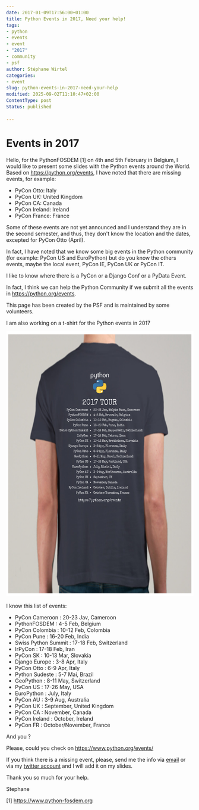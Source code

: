 ```yaml
---
date: 2017-01-09T17:56:00+01:00
title: Python Events in 2017, Need your help!
tags:
- python
- events
- event
- "2017"
- community
- psf
author: Stéphane Wirtel
categories:
- event
slug: python-events-in-2017-need-your-help
modified: 2025-09-02T11:10:47+02:00
ContentType: post
Status: published

---
```


# Events in 2017

Hello, for the PythonFOSDEM [1] on 4th and 5th February in Belgium, I would like to present some slides with the Python events around the World. Based on https://python.org/events, I have noted that there are missing events, for example:

* PyCon Otto: Italy
* PyCon UK: United Kingdom
* PyCon CA: Canada
* PyCon Ireland: Ireland
* PyCon France: France

Some of these events are not yet announced and I understand they are in the second semester, and thus, they don't know the location and the dates, excepted for PyCon Otto (April).

In fact, I have noted that we know some big events in the Python community (for example: PyCon US and EuroPython) but do you know the others events, maybe the local event, PyCon IE, PyCon UK or PyCon IT.

I like to know where there is a PyCon or a Django Conf or a PyData Event.

In fact, I think we can help the Python Community if we submit all the events in https://python.org/events.

This page has been created by the PSF and is maintained by some volunteers.

I am also working on a t-shirt for the Python events in 2017

![Python Events in 2017](t-shirt-pythonfosdem-2017.png)

I know this list of events: 

* PyCon Cameroon : 20-23 Jav, Cameroon
* PythonFOSDEM : 4-5 Feb, Belgium
* PyCon Colombia : 10-12 Feb, Colombia
* PyCon Pune : 16-20 Feb, India
* Swiss Python Summit : 17-18 Feb, Switzerland
* IrPyCon : 17-18 Feb, Iran
* PyCon SK : 10-13 Mar, Slovakia
* Django Europe : 3-8 Apr, Italy
* PyCon Otto : 6-9 Apr, Italy
* Python Sudeste : 5-7 Mai, Brazil
* GeoPython : 8-11 May, Switzerland
* PyCon US : 17-26 May, USA
* EuroPython : July, Italy
* PyCon AU : 3-9 Aug, Australia
* PyCon UK : September, United Kingdom
* PyCon CA : November, Canada
* PyCon Ireland : October, Ireland
* PyCon FR : October/November, France

And you ? 

Please, could you check on https://www.python.org/events/ 

If you think there is a missing event, please, send me the info via [email](mailto:stephane@wirtel.be) or via my [twitter account](https://twitter.com/matrixise) and I will add it on my slides.

Thank you so much for your help.

Stephane

[1] https://www.python-fosdem.org